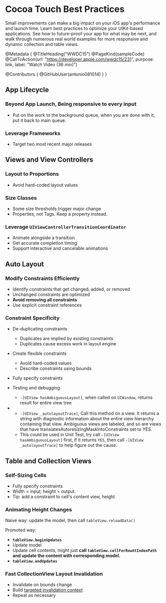 # Cocoa Touch Best Practices

Small improvements can make a big impact on your iOS app's performance and launch time. Learn best practices to optimize your UIKit-based applications. See how to future-proof your app for what may be next, and walk through numerous real world examples for more responsive and dynamic collection and table views.

@Metadata {
   @TitleHeading("WWDC15")
   @PageKind(sampleCode)
   @CallToAction(url: "https://developer.apple.com/wwdc15/231", purpose: link, label: "Watch Video (36 min)")

   @Contributors {
      @GitHubUser(antonio081014)
   }
}



## App Lifecycle

### Beyond App Launch, Being responsive to every input

- Put on the work to the background queue, when you are done with it, put it back to main queue.

### Leverage Frameworks

- Target two most recent major releases

## Views and View Controllers

### Layout to Proportions

- Avoid hard-coded layout values

### Size Classes

- Some size thresholds trigger major change
- Properties, not Tags. Keep a property instead.

### Leverage `UIViewControllerTransitionCoordinator`

- Animate alongside a transition
- Get accurate completion timing
- Support interactive and cancelable animations

## Auto Layout

### Modify Constraints Efficiently

- Identify constraints that get changed, added, or removed 
- Unchanged constraints are optimized
- **Avoid removing all constraints**
- Use explicit constraint references

### Constraint Specificity 

- De-duplicating constraints
  - Duplicates are implied by existing constraints 
  - Duplicates cause excess work in layout engine

- Create flexible constraints
  - Avoid hard-coded values
  - Describe constraints using bounds

- Fully specify constraints
- Testing and debugging
  - `-[UIView hasAmbiguousLayout]`, when called on `UIWindow`, returns result for entire view tree

-  
  - `-[UIView _autolayoutTrace]`, Call this method on a view. It returns a string with diagnostic information about the entire view hierarchy containing that view. Ambiguous views are labeled, and so are views that have translatesAutoresizingMaskIntoConstraints set to YES.
  - This could be used in Unit Test, try call `-[UIView hasAmbiguousLayout]` first, if it returns `YES`, then call `-[UIView _autolayoutTrace]` to help figure out the cause.
  
## Table and Collection Views

### Self-Sizing Cells

- Fully specify constraints
- Width = input; height = output.
- Tip: add a constraint to cell's content view, height

### Animating Height Changes

Naive way: update the model, then call `tableView.reloadData()`

Promoted way: 

- **`tableView.beginUpdates`**
- Update model
- Update cell contents, might just **call `tableView.cellForRowAtIndexPath` and update the content with corresponding model.**
- **`tableView.endUpdates`**
### Fast CollectionView Layout Invalidation
- Invalidate on bounds change
- Build [targeted invalidation context](https://developer.apple.com/documentation/uikit/uicollectionviewlayoutinvalidationcontext)
- Repeat as necessary